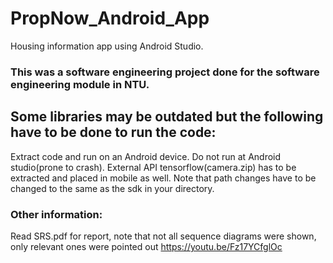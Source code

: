 # PropNow_Android_App
Housing information app using Android Studio.
### This was a software engineering project done for the software engineering module in NTU.

## Some libraries may be outdated but the following have to be done to run the code:
Extract code and run on an Android device. Do not run at Android studio(prone to crash). External API tensorflow(camera.zip) has to be extracted and placed in mobile as well. Note that path changes have to be changed to the same as the sdk in your directory.

### Other information:
Read SRS.pdf for report, note that not all sequence diagrams were shown, only relevant ones were pointed out
https://youtu.be/Fz17YCfglOc
